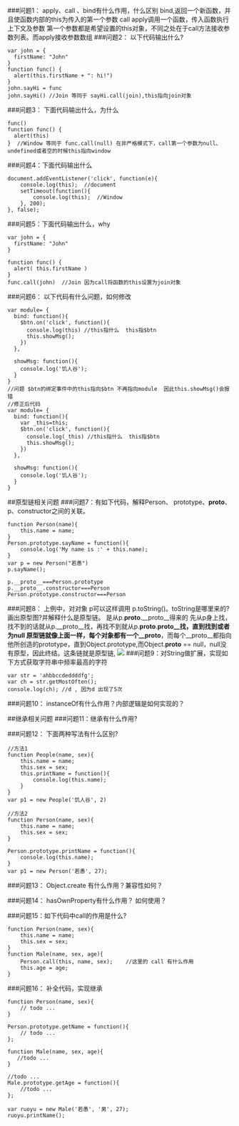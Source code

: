###问题1： apply、call 、bind有什么作用，什么区别
bind,返回一个新函数，并且使函数内部的this为传入的第一个参数
call apply调用一个函数，传入函数执行上下文及参数
第一个参数都是希望设置的this对象，不同之处在于call方法接收参数列表。而apply接收参数数组
###问题2： 以下代码输出什么?
```
var john = { 
  firstName: "John" 
}
function func() { 
  alert(this.firstName + ": hi!")
}
john.sayHi = func
john.sayHi() //Join 等同于 sayHi.call(join),this指向join对象
```
###问题3： 下面代码输出什么，为什么
```
func() 
function func() { 
  alert(this)
}  //Window 等同于 func.call(null) 在非严格模式下，call第一个参数为null、undefined或者空的时候this指向window
```
###问题4：下面代码输出什么
```
document.addEventListener('click', function(e){
    console.log(this);  //document
    setTimeout(function(){
        console.log(this);  //Window
    }, 200);
}, false);
```
###问题5：下面代码输出什么，why
```
var john = { 
  firstName: "John" 
}

function func() { 
  alert( this.firstName )
}
func.call(john)  //Join 因为call将函数的this设置为join对象
```
###问题6： 以下代码有什么问题，如何修改
```
var module= {
  bind: function(){
    $btn.on('click', function(){
      console.log(this) //this指什么  this指$btn
      this.showMsg();
    })
  },
  
  showMsg: function(){
    console.log('饥人谷');
  }
}
//问题 $btn的绑定事件中的this指向$btn 不再指向module  因此this.showMsg()会报错
//修正后代码
var module= {
  bind: function(){
    var _this=this;
    $btn.on('click', function(){
      console.log(_this) //this指什么  this指$btn
      this.showMsg();
    })
  },
  
  showMsg: function(){
    console.log('饥人谷');
  }
}
```
##原型链相关问题
###问题7：有如下代码，解释Person、 prototype、__proto__、p、constructor之间的关联。
```
function Person(name){
    this.name = name;
}
Person.prototype.sayName = function(){
    console.log('My name is :' + this.name);
}
var p = new Person("若愚")
p.sayName();
```
```
p.__proto__===Person.prototype
p.__proto__.constructor===Person
Person.prototype.constructor===Person
```
###问题8： 上例中，对对象 p可以这样调用 p.toString()。toString是哪里来的? 画出原型图?并解释什么是原型链。
是从p.__proto__.__proto__得来的  先从p身上找，找不到的话就从p.__proto__找，再找不到就从p.__proto__.__proto__找，直到找到或者为null
原型链就像上面一样，每个对象都有一个__proto__，而每个__proto__都指向他所创造的prototype，直到Object.prototype,而Object.__proto__ == null，null没有原型，因此终结。这条链就是原型链,
![](http://upload-images.jianshu.io/upload_images/1974686-7dca486f04506077.png?imageMogr2/auto-orient/strip%7CimageView2/2/w/1240)
###问题9：对String做扩展，实现如下方式获取字符串中频率最高的字符
```
var str = 'ahbbccdeddddfg';
var ch = str.getMostOften();
console.log(ch); //d , 因为d 出现了5次
```
###问题10： instanceOf有什么作用？内部逻辑是如何实现的？

##继承相关问题
###问题11：继承有什么作用?

###问题12： 下面两种写法有什么区别?
```
//方法1
function People(name, sex){
    this.name = name;
    this.sex = sex;
    this.printName = function(){
        console.log(this.name);
    }
}
var p1 = new People('饥人谷', 2)

//方法2
function Person(name, sex){
    this.name = name;
    this.sex = sex;
}

Person.prototype.printName = function(){
    console.log(this.name);
}
var p1 = new Person('若愚', 27);
```
###问题13： Object.create 有什么作用？兼容性如何？

###问题14： hasOwnProperty有什么作用？ 如何使用？

###问题15：如下代码中call的作用是什么?
```
function Person(name, sex){
    this.name = name;
    this.sex = sex;
}
function Male(name, sex, age){
    Person.call(this, name, sex);    //这里的 call 有什么作用
    this.age = age;
}
```
###问题16： 补全代码，实现继承 
```
function Person(name, sex){
    // todo ...
}

Person.prototype.getName = function(){
    // todo ...
};    

function Male(name, sex, age){
   //todo ...
}

//todo ...
Male.prototype.getAge = function(){
    //todo ...
};

var ruoyu = new Male('若愚', '男', 27);
ruoyu.printName();
```